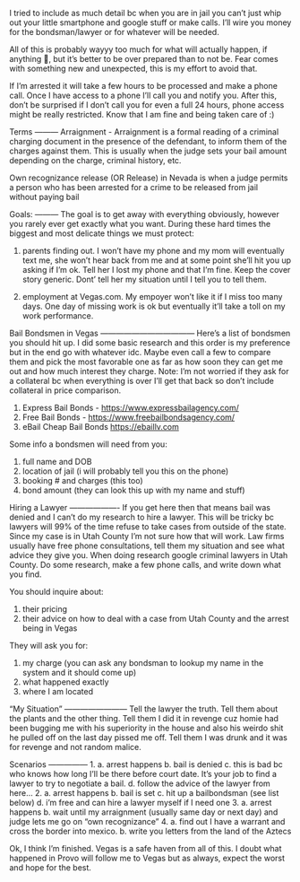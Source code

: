 I tried to include as much detail bc when you are in jail you can’t just whip out your little smartphone and google stuff or make calls. I’ll wire you money for the bondsman/lawyer or for whatever will be needed.

All of this is probably wayyy too much for what will actually happen, if anything 🤞, but it’s better to be over prepared than to not be. Fear comes with something new and unexpected, this is my effort to avoid that.

If I’m arrested it will take a few hours to be processed and make a phone call. Once I have access to a phone I’ll call you and notify you. After this, don’t be surprised if I don’t call you for even a full 24 hours, phone access might be really restricted. Know that I am fine and being taken care of :)

Terms
———
Arraignment - Arraignment is a formal reading of a criminal charging document in the presence of the defendant, to inform them of the charges against them. This is usually when the judge sets your bail amount depending on the charge, criminal history, etc.

Own recognizance release (OR Release) in Nevada is when a judge permits a person who has been arrested for a crime to be released from jail without paying bail

Goals:
———
The goal is to get away with everything obviously, however you rarely ever get exactly what you want. During these hard times the biggest and most delicate things we must protect:

1. parents finding out. I won’t have my phone and my mom will eventually text me, she won’t hear back from me and at some point she’ll hit you up asking if I’m ok. Tell her I lost my phone and that I’m fine. Keep the cover story generic. Dont’ tell her my situation until I tell you to tell them.

2. employment at Vegas.com. My empoyer won’t like it if I miss too many days. One day of missing work is ok but eventually it’ll take a toll on my work performance.

Bail Bondsmen in Vegas
————————————
Here’s a list of bondsmen you should hit up. I did some basic research and this order is my preference but in the end go with whatever idc. Maybe even call a few to compare them and pick the most favorable one as far as how soon they can get me out and how much interest they charge. Note: I’m not worried if they ask for a collateral bc when everything is over I’ll get that back so don’t include collateral in price comparison.

1. Express Bail Bonds - https://www.expressbailagency.com/
2. Free Bail Bonds - https://www.freebailbondsagency.com/
3. eBail Cheap Bail Bonds  https://ebaillv.com

Some info a bondsmen will need from you:
1. full name and DOB
2. location of jail (i will probably tell you this on the phone)
3. booking # and charges (this too)
4. bond amount (they can look this up with my name and stuff)

Hiring a Lawyer
——————-
If you get here then that means bail was denied and I can’t do my research to hire a lawyer. This will be tricky bc lawyers will 99% of the time refuse to take cases from outside of the state. Since my case is in Utah County I’m not sure how that will work. Law firms usually have free phone consultations, tell them my situation and see what advice they give you. When doing research google criminal lawyers in Utah County. Do some research, make a few phone calls, and write down what you find.

You should inquire about:
1. their pricing
2. their advice on how to deal with a case from Utah County and the arrest being in Vegas

They will ask you for:
1. my charge (you can ask any bondsman to lookup my name in the system and it should come up)
2. what happened exactly
3. where I am located

“My Situation”
————————
Tell the lawyer the truth. Tell them about the plants and the other thing. Tell them I did it in revenge cuz homie had been bugging me with his superiority in the house and also his weirdo shit he pulled off on the last day pissed me off. Tell them I was drunk and it was for revenge and not random malice.

Scenarios
—————
1.
	a. arrest happens
	b. bail is denied
	c. this is bad bc who knows how long I’ll be there before court date. It’s your job to find a lawyer to try to negotiate a bail.
	d. follow the advice of the lawyer from here…
2.
	a. arrest happens
	b. bail is set
	c. hit up a bailbondsman (see list below)
	d. i’m free and can hire a lawyer myself if I need one
3.
	a. arrest happens
	b. wait until my arraignment (usually same day or next day) and judge lets me go on “own recognizance”
4.
	a. find out I have a warrant and cross the border into mexico.
	b. write you letters from the land of the Aztecs

Ok, I think I’m finished. Vegas is a safe haven from all of this. I doubt what happened in Provo will follow me to Vegas but as always, expect the worst and hope for the best.
